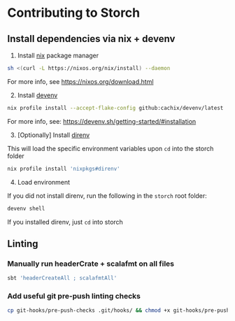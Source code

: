# Contributing to Storch


## Install dependencies via nix + devenv

1. Install [nix](https://nixos.org) package manager

```bash
sh <(curl -L https://nixos.org/nix/install) --daemon
```

For more info, see https://nixos.org/download.html

2. Install [devenv](https://devenv.sh)

```bash
nix profile install --accept-flake-config github:cachix/devenv/latest
```

For more info, see: https://devenv.sh/getting-started/#installation

3. [Optionally] Install [direnv](https://direnv.net/)

This will load the specific environment variables upon `cd` into the storch folder

```bash
nix profile install 'nixpkgs#direnv'
```

4. Load environment

If you did not install direnv, run the following in the `storch` root folder:

```bash
devenv shell
```

If you installed direnv, just `cd` into storch


## Linting

### Manually run headerCrate + scalafmt on all files

```bash
sbt 'headerCreateAll ; scalafmtAll'
```

### Add useful git pre-push linting checks

```bash
cp git-hooks/pre-push-checks .git/hooks/ && chmod +x git-hooks/pre-push-checks
```
